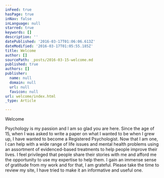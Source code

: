 ```yaml
---
inFeed: true
hasPage: true
inNav: false
inLanguage: null
starred: true
keywords: []
description: ''
datePublished: '2016-03-17T01:06:06.613Z'
dateModified: '2016-03-17T01:05:55.185Z'
title: Welcome
author: []
sourcePath: _posts/2016-03-15-welcome.md
published: true
authors: []
publisher:
  name: null
  domain: null
  url: null
  favicon: null
url: welcome/index.html
_type: Article

---
```

Welcome

Psychology is my passion and I am so glad you are here.  Since the age of 15, when I was asked to write a paper on what I wanted to be when I grew up, I have wanted to become a Registered Psychologist.  Now that I am one, I can help with a wide range of life issues and mental health problems using an assortment of evidenced-based treatments to help people improve their lives.  I feel privileged that people share their stories with me and afford me the opportunity to use my expertise to help them.  I gain an immense sense of gratitude from my work and for that, I am grateful.  Please take the time to review my site, I have tried to make it an informative and useful one.